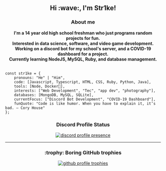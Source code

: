 <!---
RealStr1ke/RealStr1ke is a ✨ special ✨ repository because its `README.md` (this file) appears on your GitHub profile.
You can click the Preview link to take a look at your changes.
--->
<h2 align="center">Hi :wave:, I'm Str1ke!</h2>

<h3 align="center">About me</h3>

<p align="center"><strong>
    I'm a 14 year old high school freshman who just programs random projects for fun.
    <br />
    Interested in data science, software, and video game development.
    <br />
    Working on a discord bot for my school's server, and a COVID-19 dashboard for a project.
    <br />
    Currently learning NodeJS, MySQL, Ruby, and database management.
</strong>
</p>
<br><code>const str1ke = { </code>
<br><code>    pronouns: "He" | "Him",</code>
<br><code>    code: [Javascript, Typescript, HTML, CSS, Ruby, Python, Java],</code>
<br><code>    tools: [Node, Docker🐳],</code>
<br><code>    interests: ["Web Development", "Tec", "app dev", "photography"],</code>
<br><code>    databases: [MongoDB, MySQL, SQLite],</code>
<br><code>    currentFocus: ["Discord Bot Development", "COVID-19 Dashboard"],</code>
<br><code>    funQuote: "Code is like humor. When you have to explain it, it’s bad. – Cory House"</code>
<br><code>};</code>

<h3 align="center">Discord Profile Status</h3>
<p align="center">
    <a href="https://discord.com/users/411641088944766982">
        <img alt="discord profile presence" src="https://lanyard-profile-readme.vercel.app/api/411641088944766982?idleMessage=Busy%20torturing%20myself%20with%20programming%20errors....&theme=dark" />
    </a>
</p>

<hr />

<h3 align="center">:trophy: Boring GitHub trophies</h3>
<p align="center">
    <a href="https://github.com/ryo-ma/github-profile-trophy">
        <img alt="github profile trophies" src="https://github-profile-trophy.vercel.app/?username=RealStr1ke&margin-w=10&row=1&no-frame=true&no-bg=true&title=Organizations,Stars,Followers,Commit,PullRequest,Repositories" />
    </a>
</p>
